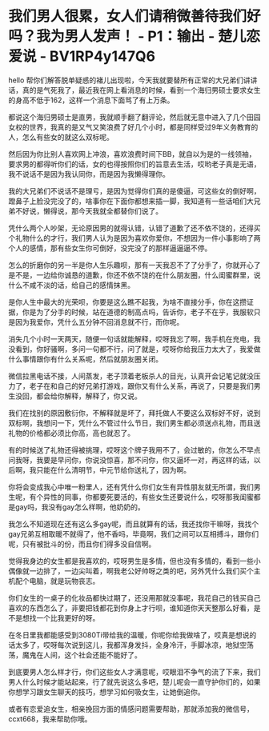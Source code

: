 # 我们男人很累，女人们请稍微善待我们好吗？我为男人发声！ - P1：输出 - 楚儿恋爱说 - BV1RP4y147Q6

hello 帮你们解答脱单疑惑的褚儿出现啦，今天我就要替所有正常的大兄弟们讲讲话，真的是气死我了，最近我在网上看消息的时候，看到一个海归男硕士要求女生的身高不低于162，这样一个消息下面骂了有上万条。

都说这个海归男硕士是直男，我就顺手翻了翻评论，然后就无意中进入了几个田园女权的世界，我真的是又气又笑浪费了好几个小时，都是同样受过9年义务教育的人，怎么有些女的就这么双标呢。

然后因为你比别人喜欢网上冲浪，喜欢浪费时间下BB，就自以为是的一线领袖，要求男的都得听你们的话，女的也得按照你们的旨意去生活，哎哟老子真是无语，我不说话不是因为我认同你，而是因为我懒得理你。

我的大兄弟们不说话不是理亏，是因为觉得你们真的是傻逼，可这些女的倒好啊，蹬鼻子上脸没完没了的，啥事你在下面你都想来插一脚，我知道有一些话咱们大兄弟不好说，懒得说，那今天我就全都替你们说了。

凭什么两个人吵架，无论原因男的就得认错，认错了道歉了还不依不饶的，还得买个礼物什么的才行，我们男人认为是因为喜欢你爱你，不想因为一件小事影响了两个人的感情，那有些女生你可倒好，没完没了的那样逼逼逼不停。

怎么的折磨你的另一半是你人生乐趣呗，那有一天我忍不了了分手了，你就开心了是不是，一边给你诚恳的道歉，你还不依不饶的在什么朋友圈，什么闺蜜群里，说什么不咸不淡的话，给自己的感情抹黑。

是你人生中最大的光荣呗，你要是这么瞧不起我，为啥不直接分手，你在这攒证据，你是为了分手的时候，站在道德的制高点吗，告诉你，老子不在乎，我服软只是因为我爱你，凭什么五分钟不回消息就不行，而你呢。

消失几个小时一天两天，随便一句话就能解释，哎呀我忘了啊，我手机在充电，我没看到，你好骚啊，多问一句都不行，问了就是，哎呀你给我压力太大了，我爱做什么事情跟你有什么关系呢，然后就朋友圈关闭。

微信拉黑电话不接，人间蒸发，老子顶着老板杀人的目光，认真开会记笔记就没压力了，老子在和自己的好兄弟打游戏，跟你又有什么关系，再说了，只要是我们男生没回，都会给你解释，解释了，你又说。

我们在找别的原因敷衍你，不解释就是坏了，拜托做人不要这么双标好不好，说到双标啊，我想问一下，凭什么不管过什么节日，我们男生都必须送点礼物，而且送礼物的价格都必须比你高，高也就忍了。

有的时候送了礼物还得被挑理，哎呀这个牌子我用不了，会过敏的，你怎么不早点问我呀，我要是早问你，你说没惊喜，那不问你，你又逼坏一对，再这样的话，以后啊，我只能在什么清明节，中元节给你送礼了，因为啊。

你将会变成我心中唯一粉里人，还有凭什么你们女生有异性朋友就无所谓，我们男生呢，有个异性的同事，你都要死要活的，有些女生还要说什么，哎呀那我闺蜜都是gay吗，我没有gay怎么样啊，他奶奶的。

我怎么不知道现在还有这么多gay呢，而且就算有的话，我还找你干嘛呀，我找个gay兄弟互相取暖不就得了，他不香吗，毕竟啊，我们之间可以互相搏斗，跟你们呢，只有被批斗的份，而且你们得多没自信啊。

觉得我身边的女生都是我喜欢的，哎呀男生是多情，但也没有多情的，看到一些小偶像就一边排了，一边尖叫着，啊我老公好帅呀之类的吧，另外凭什么我们买个主机配个电脑，就是玩物丧志。

你们女生的一桌子的化妆品都快过期了，还没用那就没事呢，我花自己的钱买自己喜欢的东西怎么了，非要把钱都花到你身上才行呗，谁知道你天天整那么好看，是不是想找一个比我更好的呀。

在冬日里我都能感受到3080Ti带给我的温暖，你呢你给我做啥了，哎真是想说的话太多了，哎呀每次说到这儿，我都浑身发抖，全身冷汗，手脚冰凉，地狱空荡荡，魔鬼在人间，这个社会还能不能好了。

到底要男人怎么样才行，你们这些女人才满意呢，哎眼泪不争气的流了下来，我们男人什么时候才能站起来，行了就先说这么多吧，楚儿呢会一直守护你们的，如果你想学习跟女生聊天的技巧，想学习如何吸女生，让她倒追你。

或者有恋爱追女生，相亲挽回方面的情感问题需要帮助，那就添加我的微信号，ccxt668，我来帮助你哦。